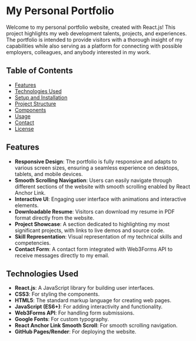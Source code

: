 # My Personal Portfolio

Welcome to my personal portfolio website, created with React.js! This project highlights my web development talents, projects, and experiences. The portfolio is intended to provide visitors with a thorough insight of my capabilities while also serving as a platform for connecting with possible employers, colleagues, and anybody interested in my work.

## Table of Contents

- [Features](#features)
- [Technologies Used](#technologies-used)
- [Setup and Installation](#setup-and-installation)
- [Project Structure](#project-structure)
- [Components](#components)
- [Usage](#usage)
- [Contact](#contact)
- [License](#license)

## Features

- **Responsive Design**: The portfolio is fully responsive and adapts to various screen sizes, ensuring a seamless experience on desktops, tablets, and mobile devices.
- **Smooth Scrolling Navigation**: Users can easily navigate through different sections of the website with smooth scrolling enabled by React Anchor Link.
- **Interactive UI**: Engaging user interface with animations and interactive elements.
- **Downloadable Resume**: Visitors can download my resume in PDF format directly from the website.
- **Project Showcase**: A section dedicated to highlighting my most significant projects, with links to live demos and source code.
- **Skill Representation**: Visual representation of my technical skills and competencies.
- **Contact Form**: A contact form integrated with Web3Forms API to receive messages directly to my email.

## Technologies Used

- **React.js**: A JavaScript library for building user interfaces.
- **CSS3**: For styling the components.
- **HTML5**: The standard markup language for creating web pages.
- **JavaScript (ES6+)**: For adding interactivity and functionality.
- **Web3Forms API**: For handling form submissions.
- **Google Fonts**: For custom typography.
- **React Anchor Link Smooth Scroll**: For smooth scrolling navigation.
- **GitHub Pages/Render**: For deploying the website.



